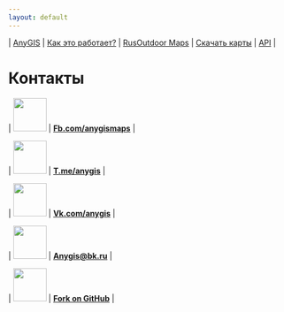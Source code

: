 ```yaml
---
layout: default
---
```


| [AnyGIS][01] | [Как это работает?][02] | [RusOutdoor Maps][03] | [Скачать карты][04] | [API][05] |


[01]: https://anygis.ru/index
[02]: https://anygis.ru/Web/Html/Description_ru
[03]: https://anygis.ru/Web/Html/RusOutdoor_ru
[04]: https://anygis.ru/Web/Html/DownloadPage_ru
[05]: https://anygis.ru/Web/Html/Api_ru



# Контакты

| <img src="https://anygis.ru/Web/Img/icon_fb.png" width="60"/> | **[Fb.com/anygismaps][10]** |

| <img src="https://anygis.ru/Web/Img/icon_tm.png" width="60"/> | **[T.me/anygis][14]** |

| <img src="https://anygis.ru/Web/Img/icon_vk.png" width="60"/> | **[Vk.com/anygis][11]** |

| <img src="https://anygis.ru/Web/Img/icon_email.png" width="60"/> | **[Anygis@bk.ru][12]** |

| <img src="https://anygis.ru/Web/Img/icon_git.png" width="60"/> | **[Fork on GitHub][13]** |







[10]: https://www.facebook.com/anygismaps
[11]: https://vk.com/anygis
[12]: mailto:anygis@bk.ru
[13]: https://github.com/nnngrach/AnyGIS_server
[14]: https://t.me/anygis




